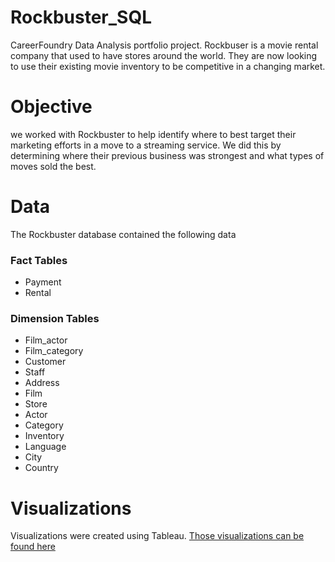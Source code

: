 # Rockbuster_SQL
CareerFoundry Data Analysis portfolio project.  Rockbuser is a movie rental company that used to have stores around the world.  They are now looking to use their existing movie inventory to be competitive in a changing market. 

# Objective

we worked with Rockbuster to help identify where to best target their marketing efforts in a move to a streaming service.   We did this by determining where their previous business was strongest and what types of moves sold the best.  

# Data

The Rockbuster database contained the following data

### Fact Tables

- Payment
- Rental

### Dimension Tables

- Film_actor
- Film_category
- Customer
- Staff
- Address
- Film
- Store
- Actor
- Category
- Inventory
- Language
- City
- Country

# Visualizations

Visualizations were created using Tableau.  [Those visualizations can be found here](https://public.tableau.com/views/Immersion3_10/RatingSummary?:language=en-US&:display_count=n&:origin=viz_share_link)
